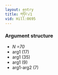```yaml
---
layout: entry
title: གཏོང་√1
vid: Hill:0695
---
```

### Argument structure
* _N =70_
* arg1 (17)
* arg1 (35)
* arg1 (9)
* arg1-arg2 (7)
